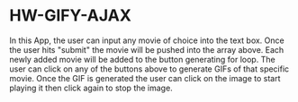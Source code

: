 # HW-GIFY-AJAX
In this App, the user can input any movie of choice into the text box.
Once the user hits "submit" the movie will be pushed into the array above.
Each newly added movie will be added to the button generating for loop. 
The user can click on any of the buttons above to generate GIFs of that specific movie.
Once the GIF is generated the user can click on the image to start playing it then click again to stop the image.
